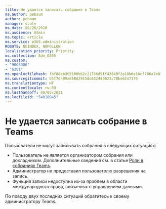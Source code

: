 ```yaml
---
title: Не удается записать собрание в Teams
ms.author: pebaum
author: pebaum
manager: scotv
ms.date: 08/20/2020
ms.audience: Admin
ms.topic: article
ms.service: o365-administration
ROBOTS: NOINDEX, NOFOLLOW
localization_priority: Priority
ms.collection: Adm_O365
ms.custom:
- "9003306"
- "6201"
ms.openlocfilehash: fbf88eb369100b62c21766d5ff43849f2e18b6e16cf706a7e91a316abc3bdd27
ms.sourcegitcommit: b5f7da89a650d2915dc652449623c78be6247175
ms.translationtype: HT
ms.contentlocale: ru-RU
ms.lasthandoff: 08/05/2021
ms.locfileid: "54018945"
---
```

# <a name="cant-record-teams-meeting"></a>Не удается записать собрание в Teams

Пользователи не могут записывать собрания в следующих ситуациях:  

- Пользователь не является организатором собрания или докладчиком. Дополнительные сведения см. в статье [Роли в собраниях Teams](https://support.microsoft.com/office/roles-in-a-teams-meeting-c16fa7d0-1666-4dde-8686-0a0bfe16e019).
- Администратор не предоставил пользователю разрешения на запись.
- Функция записи недоступна из-за проблем в области международного права, связанных с управлением данными.

По поводу двух последних ситуаций обратитесь к своему администратору Teams.